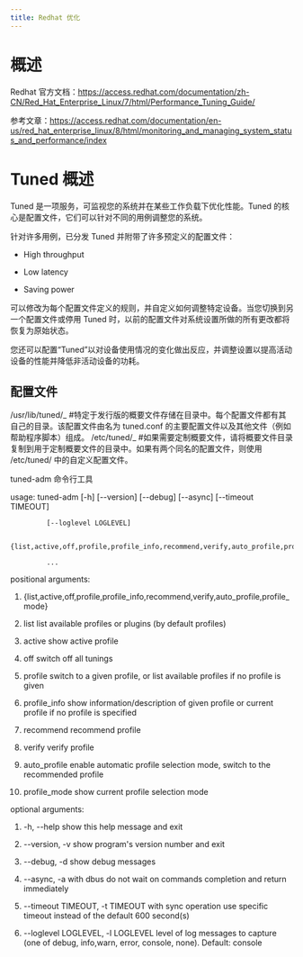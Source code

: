 ```yaml
---
title: Redhat 优化
---
```


# 概述
Redhat 官方文档：<https://access.redhat.com/documentation/zh-CN/Red_Hat_Enterprise_Linux/7/html/Performance_Tuning_Guide/>

参考文章：<https://access.redhat.com/documentation/en-us/red_hat_enterprise_linux/8/html/monitoring_and_managing_system_status_and_performance/index>

# Tuned 概述

Tuned 是一项服务，可监视您的系统并在某些工作负载下优化性能。Tuned 的核心是配置文件，它们可以针对不同的用例调整您的系统。

针对许多用例，已分发 Tuned 并附带了许多预定义的配置文件：

- High throughput

- Low latency

- Saving power

可以修改为每个配置文件定义的规则，并自定义如何调整特定设备。当您切换到另一个配置文件或停用 Tuned 时，以前的配置文件对系统设置所做的所有更改都将恢复为原始状态。

您还可以配置“Tuned”以对设备使用情况的变化做出反应，并调整设置以提高活动设备的性能并降低非活动设备的功耗。

## 配置文件

/usr/lib/tuned/_ #特定于发行版的概要文件存储在目录中。每个配置文件都有其自己的目录。该配置文件由名为 tuned.conf 的主要配置文件以及其他文件（例如帮助程序脚本）组成。
/etc/tuned/_ #如果需要定制概要文件，请将概要文件目录复制到用于定制概要文件的目录中。如果有两个同名的配置文件，则使用 /etc/tuned/ 中的自定义配置文件。

tuned-adm 命令行工具

usage: tuned-adm \[-h] \[--version] \[--debug] \[--async] \[--timeout TIMEOUT]

             [--loglevel LOGLEVEL]

             {list,active,off,profile,profile_info,recommend,verify,auto_profile,profile_mode}

             ...

positional arguments:

1. {list,active,off,profile,profile_info,recommend,verify,auto_profile,profile_mode}

2. list list available profiles or plugins (by default profiles)

3. active show active profile

4. off switch off all tunings

5. profile switch to a given profile, or list available profiles if no profile is given

6. profile_info show information/description of given profile or current profile if no profile is specified

7. recommend recommend profile

8. verify verify profile

9. auto_profile enable automatic profile selection mode, switch to the recommended profile

10. profile_mode show current profile selection mode

optional arguments:

1. -h, --help show this help message and exit

2. \--version, -v show program's version number and exit

3. \--debug, -d show debug messages

4. \--async, -a with dbus do not wait on commands completion and return immediately

5. \--timeout TIMEOUT, -t TIMEOUT with sync operation use specific timeout instead of the default 600 second(s)

6. \--loglevel LOGLEVEL, -l LOGLEVEL level of log messages to capture (one of debug, info,warn, error, console, none). Default: console
